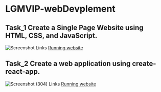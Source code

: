# LGMVIP-webDevplement

## Task_1  Create a Single Page Website using HTML, CSS, and JavaScript.
![Screenshot](https://user-images.githubusercontent.com/70509500/130544469-d9b8c6ef-ff39-44b9-b53f-6d26a4f56d01.png)
Links [Running website](https://6123b7deaa396409e9ceb91f--condescending-joliot-a1b83a.netlify.app/ "Running website")

## Task_2  Create a web application using create-react-app.
![Screenshot (304)](https://user-images.githubusercontent.com/70509500/131382580-de77cc1f-9c6f-4e7e-b3a2-0eeef3c53f45.png)
Links [Running website](https://quizzical-varahamihira-6cfeda.netlify.app/#getusers "Running website")
